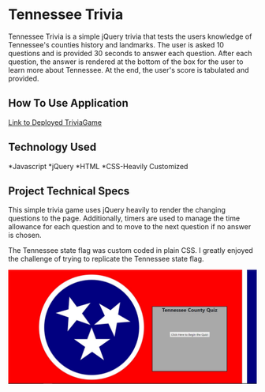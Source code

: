 # Tennessee Trivia
Tennessee Trivia is a simple jQuery trivia that tests the users knowledge of Tennessee's counties history and landmarks.  The user is asked 10 questions and is provided 30 seconds to answer each question.  After each question, the answer is rendered at the bottom of the box for the user to learn more about Tennessee. At the end, the user's score is tabulated and provided. 

## How To Use Application
[Link to Deployed TriviaGame](https://rsuttles58.github.io/Triviagame/)

## Technology Used
*Javascript
*jQuery
*HTML
*CSS-Heavily Customized

## Project Technical Specs
This simple trivia game uses jQuery heavily to render the changing questions to the page.  Additionally, timers are used to manage the time allowance for each question and to move to the next question if no answer is chosen.  

The Tennessee state flag was custom coded in plain CSS.  I greatly enjoyed the challenge of trying to replicate the Tennessee state flag.  

![Tennessee Flag](assets/av/TNFlag.JPG)
